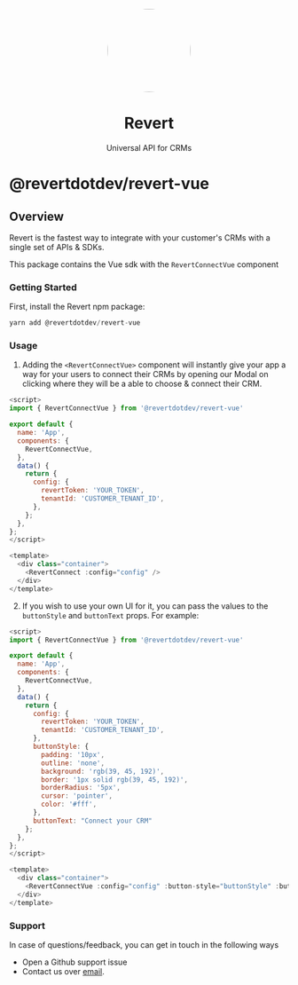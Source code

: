 <p align="center">
<img width="150" style="border-radius:75px;" src="https://res.cloudinary.com/dfcnic8wq/image/upload/v1673932396/Revert/Revert_logo_x5ysgh.png"/>
<h1 align="center"><b>Revert</b></h1>
<p align="center">
Universal API for CRMs
<br />
</p>

# @revertdotdev/revert-vue

## Overview

Revert is the fastest way to integrate with your customer's CRMs with a single set of APIs & SDKs.

This package contains the Vue sdk with the `RevertConnectVue` component

### Getting Started

First, install the Revert npm package:

```javascript
yarn add @revertdotdev/revert-vue
```

### Usage

1. Adding the `<RevertConnectVue>` component will instantly give your app a way for your users to connect their CRMs by opening our Modal on clicking where they will be a able to choose & connect their CRM.

```javascript
<script>
import { RevertConnectVue } from '@revertdotdev/revert-vue'

export default {
  name: 'App',
  components: {
    RevertConnectVue, 
  },
  data() {
    return {
      config: {
        revertToken: 'YOUR_TOKEN',
        tenantId: 'CUSTOMER_TENANT_ID',
      },
    };
  },
};
</script>

<template>
  <div class="container">
    <RevertConnect :config="config" />
  </div>
</template>
```

2. If you wish to use your own UI for it, you can pass the values to the `buttonStyle` and `buttonText` props. For example:

```javascript
<script>
import { RevertConnectVue } from '@revertdotdev/revert-vue'

export default {
  name: 'App',
  components: {
    RevertConnectVue, 
  },
  data() {
    return {
      config: {
        revertToken: 'YOUR_TOKEN',
        tenantId: 'CUSTOMER_TENANT_ID',
      },
      buttonStyle: {
        padding: '10px',
        outline: 'none',
        background: 'rgb(39, 45, 192)',
        border: '1px solid rgb(39, 45, 192)',
        borderRadius: '5px',
        cursor: 'pointer',
        color: '#fff',
      }, 
      buttonText: "Connect your CRM"
    };
  },
};
</script>

<template>
  <div class="container">
    <RevertConnectVue :config="config" :button-style="buttonStyle" :button-text="buttonText"/>
  </div>
</template>
```

### Support

In case of questions/feedback, you can get in touch in the following ways

-   Open a Github support issue
-   Contact us over [email](mailto:jatin@revert.dev).
